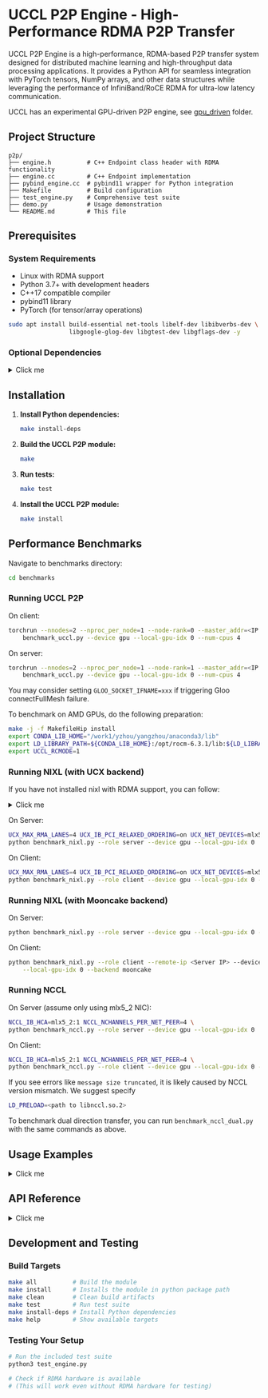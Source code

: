 # UCCL P2P Engine - High-Performance RDMA P2P Transfer

UCCL P2P Engine is a high-performance, RDMA-based P2P transfer system designed for distributed machine learning and high-throughput data processing applications. It provides a Python API for seamless integration with PyTorch tensors, NumPy arrays, and other data structures while leveraging the performance of InfiniBand/RoCE RDMA for ultra-low latency communication.

UCCL has an experimental GPU-driven P2P engine, see [gpu_driven](../gpu_driven/) folder.

## Project Structure

```
p2p/
├── engine.h          # C++ Endpoint class header with RDMA functionality
├── engine.cc         # C++ Endpoint implementation
├── pybind_engine.cc  # pybind11 wrapper for Python integration
├── Makefile          # Build configuration
├── test_engine.py    # Comprehensive test suite
├── demo.py           # Usage demonstration
└── README.md         # This file
```

## Prerequisites

### System Requirements
- Linux with RDMA support
- Python 3.7+ with development headers
- C++17 compatible compiler
- pybind11 library
- PyTorch (for tensor/array operations)

```bash
sudo apt install build-essential net-tools libelf-dev libibverbs-dev \
                 libgoogle-glog-dev libgtest-dev libgflags-dev -y
```

### Optional Dependencies
<details><summary>Click me</summary>

- CUDA (for GPU tensor operations)
- Install Redis

```bash
sudo apt-get update
sudo apt-get install -y \
    build-essential \
    cmake \
    libhiredis-dev \
    libuv1-dev \
    pkg-config
```
and
```bash
git clone https://github.com/redis/hiredis.git
cd hiredis
mkdir build && cd build
cmake -DCMAKE_BUILD_TYPE=Release ..
make -j
sudo make install
cd ../..

git clone https://github.com/sewenew/redis-plus-plus.git
cd redis-plus-plus
mkdir build && cd build
cmake                                  \
  -DCMAKE_BUILD_TYPE=Release           \
  -DCMAKE_INSTALL_PREFIX=/usr/local    \
  -DREDIS_PLUS_PLUS_CXX_STANDARD=17    \
  -DREDIS_PLUS_PLUS_BUILD_ASYNC=libuv  \
  ..
make -j
sudo make install
```

</details>


## Installation

1. **Install Python dependencies:**
   ```bash
   make install-deps
   ```

2. **Build the UCCL P2P module:**
   ```bash
   make
   ```

3. **Run tests:**
   ```bash
   make test
   ```

4. **Install the UCCL P2P module:**
   ```bash
   make install
   ```
## Performance Benchmarks

Navigate to benchmarks directory:

```bash
cd benchmarks
```

### Running UCCL P2P

On client: 
```bash
torchrun --nnodes=2 --nproc_per_node=1 --node-rank=0 --master_addr=<IP addr> \
    benchmark_uccl.py --device gpu --local-gpu-idx 0 --num-cpus 4
```

On server:
```bash
torchrun --nnodes=2 --nproc_per_node=1 --node-rank=1 --master_addr=<IP addr> \
    benchmark_uccl.py --device gpu --local-gpu-idx 0 --num-cpus 4
```
You may consider setting `GLOO_SOCKET_IFNAME=xxx` if triggering Gloo connectFullMesh failure.

To benchmark on AMD GPUs, do the following preparation: 
```bash
make -j -f MakefileHip install
export CONDA_LIB_HOME="/work1/yzhou/yangzhou/anaconda3/lib"
export LD_LIBRARY_PATH=${CONDA_LIB_HOME}:/opt/rocm-6.3.1/lib:${LD_LIBRARY_PATH}
export UCCL_RCMODE=1
```

### Running NIXL (with UCX backend)

If you have not installed nixl with RDMA support, you can follow: 
<details><summary>Click me</summary>

```bash
sudo apt install build-essential cmake pkg-config 
pip3 install meson
pip3 install pybind11

git clone git@github.com:NVIDIA/gdrcopy.git
cd gdrcopy
sudo make prefix=/usr/local CUDA=/usr/local/cuda all install
cd ..

# Run these if you find there is no libcuda.so under /usr/local/cuda. Using GH200 as an example.
sudo ln -s /usr/lib/aarch64-linux-gnu/libcuda.so.1 /usr/local/cuda/lib64/libcuda.so

wget https://github.com/openucx/ucx/releases/download/v1.18.0/ucx-1.18.0.tar.gz
tar xzf ucx-1.18.0.tar.gz
cd ucx-1.18.0
./configure --prefix=/usr/local/ucx --enable-shared --disable-static \
            --disable-doxygen-doc --enable-optimizations --enable-cma \
            --enable-devel-headers --with-cuda=/usr/local/cuda \
            --with-gdrcopy=/usr/local --with-verbs --with-dm --enable-mt
make -j
sudo make -j install-strip
sudo ldconfig
cd ..

git clone https://github.com/ai-dynamo/nixl.git
cd nixl
meson setup build -Ducx_path=/usr/local/ucx
cd build
ninja
yes | ninja install
cd ..
pip install .
cd ..

UCX_LIB_PATH="/usr/local/ucx/lib"
export LD_LIBRARY_PATH="$UCX_LIB_PATH:$CONDA_PREFIX/lib/python3.13/site-packages/.nixl.mesonpy.libs/plugins:$LD_LIBRARY_PATH"
```
</details>

On Server:
```bash
UCX_MAX_RMA_LANES=4 UCX_IB_PCI_RELAXED_ORDERING=on UCX_NET_DEVICES=mlx5_2:1 UCX_TLS=rc \
python benchmark_nixl.py --role server --device gpu --local-gpu-idx 0
```

On Client:
```bash
UCX_MAX_RMA_LANES=4 UCX_IB_PCI_RELAXED_ORDERING=on UCX_NET_DEVICES=mlx5_2:1 UCX_TLS=rc \
python benchmark_nixl.py --role client --device gpu --local-gpu-idx 0 --remote-ip <Server IP>
```

### Running NIXL (with Mooncake backend)

On Server:
```bash
python benchmark_nixl.py --role server --device gpu --local-gpu-idx 0 --backend mooncake
```

On Client:
```bash
python benchmark_nixl.py --role client --remote-ip <Server IP> --device gpu \
    --local-gpu-idx 0 --backend mooncake
```

### Running NCCL

On Server (assume only using mlx5_2 NIC):
```bash
NCCL_IB_HCA=mlx5_2:1 NCCL_NCHANNELS_PER_NET_PEER=4 \
python benchmark_nccl.py --role server --device gpu --local-gpu-idx 0
```

On Client:
```bash
NCCL_IB_HCA=mlx5_2:1 NCCL_NCHANNELS_PER_NET_PEER=4 \
python benchmark_nccl.py --role client --device gpu --local-gpu-idx 0 --remote-ip <Server IP>
```

If you see errors like `message size truncated`, it is likely caused by NCCL version mismatch. We suggest specify
```bash
LD_PRELOAD=<path to libnccl.so.2>
```

To benchmark dual direction transfer, you can run `benchmark_nccl_dual.py` with the same commands as above. 


## Usage Examples

<details><summary>Click me</summary>

### Basic Endpoint Setup

```python
from uccl import p2p
import torch

# Create endpoint with local GPU index and number of CPUs
endpoint = p2p.Endpoint(local_gpu_idx=0, num_cpus=4)
```

### Client-Server Communication

```python
# Server side - accept incoming connections
success, remote_ip_addr, remote_gpu_idx, conn_id = endpoint.accept()
if success:
    print(f"Connected to {remote_ip_addr}, GPU {remote_gpu_idx}, conn_id={conn_id}")

# Client side - connect to remote server  
success, conn_id = endpoint.connect("192.168.1.100", remote_gpu_idx=1)
if success:
    print(f"Connected with conn_id={conn_id}")
```

### PyTorch Tensor Transfer

```python
# Sender side
send_tensor = torch.ones(1024, dtype=torch.float32)
assert send_tensor.is_contiguous()  # Ensure tensor is contiguous

# Register tensor for RDMA
success, mr_id = endpoint.reg(send_tensor.data_ptr(), send_tensor.numel() * 4)
assert success

# Send the tensor
success = endpoint.send(conn_id, mr_id, send_tensor.data_ptr(), send_tensor.numel() * 4)
assert success

# Receiver side
recv_tensor = torch.zeros(1024, dtype=torch.float32)
assert recv_tensor.is_contiguous()

# Register receive buffer
success, mr_id = endpoint.reg(recv_tensor.data_ptr(), recv_tensor.numel() * 4)
assert success

# Receive the tensor
success, recv_size = endpoint.recv(conn_id, mr_id, recv_tensor.data_ptr(), recv_tensor.numel() * 4)
assert success and recv_size == recv_tensor.numel() * 4
```

### NumPy Array Transfer

```python
import numpy as np

# Create and prepare NumPy array
data = np.array([1.0, 2.0, 3.0, 4.0, 5.0], dtype=np.float32)
assert data.flags['C_CONTIGUOUS']  # Ensure array is contiguous

# Register for RDMA
ptr = data.ctypes.data
size = data.nbytes
success, mr_id = endpoint.reg(ptr, size)

# Send array
if success:
    success = endpoint.send(conn_id, mr_id, ptr, size)
    
# Receive array
recv_data = np.zeros_like(data)
recv_ptr = recv_data.ctypes.data
success, recv_mr_id = endpoint.reg(recv_ptr, recv_data.nbytes)
success, recv_size = endpoint.recv(conn_id, recv_mr_id, recv_ptr, recv_data.nbytes)
```

### Vectorized Multi-Tensor Transfer

```python
# Sender side - send multiple tensors at once
tensors = [
    torch.ones(512, dtype=torch.float32),
    torch.ones(1024, dtype=torch.float32),
    torch.ones(256, dtype=torch.float32)
]

# Ensure all tensors are contiguous
for tensor in tensors:
    assert tensor.is_contiguous()

# Register all tensors
mr_ids = []
for tensor in tensors:
    success, mr_id = endpoint.reg(tensor.data_ptr(), tensor.numel() * 4)
    assert success
    mr_ids.append(mr_id)

# Prepare data for vectorized send
ptr_list = [tensor.data_ptr() for tensor in tensors]
size_list = [tensor.numel() * 4 for tensor in tensors]
num_iovs = len(tensors)

# Send all tensors in one operation
success = endpoint.sendv(conn_id, mr_ids, ptr_list, size_list, num_iovs)
assert success

# Receiver side - receive multiple tensors at once
recv_tensors = [
    torch.zeros(512, dtype=torch.float32),
    torch.zeros(1024, dtype=torch.float32),
    torch.zeros(256, dtype=torch.float32)
]

# Register receive buffers
recv_mr_ids = []
for tensor in recv_tensors:
    success, mr_id = endpoint.reg(tensor.data_ptr(), tensor.numel() * 4)
    assert success
    recv_mr_ids.append(mr_id)

# Prepare data for vectorized receive
recv_ptr_list = [tensor.data_ptr() for tensor in recv_tensors]
max_size_list = [tensor.numel() * 4 for tensor in recv_tensors]

# Receive all tensors in one operation
success, recv_size_list = endpoint.recvv(conn_id, recv_mr_ids, recv_ptr_list, max_size_list, num_iovs)
assert success
print(f"Received sizes: {recv_size_list}")
```

</details>


## API Reference

<details><summary>Click me</summary>

### Endpoint Class

#### Constructor
```python
Endpoint(local_gpu_idx, num_cpus)
```
Create a new RDMA endpoint instance.

**Parameters:**
- `local_gpu_idx` (int): GPU index for this endpoint
- `num_cpus` (int): Number of CPU threads to use for RDMA operations

#### Connection Management

```python
connect(remote_ip_addr, remote_gpu_idx) -> (success, conn_id)
```
Connect to a remote endpoint. 
Note that a connection is one direction, only allowing the client (that calls `connect()`) to send data to the server (that calls `accept()`). 
If you want bi-directional communication, you should create two connections. 

**Parameters:**
- `remote_ip_addr` (str): IP address of remote server
- `remote_gpu_idx` (int): GPU index of remote endpoint

**Returns:**
- `success` (bool): Whether connection succeeded
- `conn_id` (int): Connection ID for subsequent operations

```python
accept() -> (success, remote_ip_addr, remote_gpu_idx, conn_id)
```
Accept an incoming connection (blocking).

**Returns:**
- `success` (bool): Whether connection was accepted
- `remote_ip_addr` (str): IP address of connecting client
- `remote_gpu_idx` (int): GPU index of connecting client
- `conn_id` (int): Connection ID for subsequent operations

#### Memory Registration

```python
reg(ptr, size) -> (success, mr_id)
```
Register a memory region for RDMA operations.

**Parameters:**
- `ptr` (int): Memory pointer (use `tensor.data_ptr()` for PyTorch)
- `size` (int): Size in bytes

**Returns:**
- `success` (bool): Whether registration succeeded
- `mr_id` (int): Memory region ID for transfer operations

#### Data Transfer

```python
send(conn_id, mr_id, ptr, size) -> success
```
Send data to remote endpoint (blocking).

**Parameters:**
- `conn_id` (int): Connection ID from connect/accept
- `mr_id` (int): Memory region ID from register
- `ptr` (int): Pointer to data to send
- `size` (int): Number of bytes to send

**Returns:**
- `success` (bool): Whether send completed successfully

```python
recv(conn_id, mr_id, ptr, max_size) -> (success, recv_size)
```
Receive data from remote endpoint (blocking).

**Parameters:**
- `conn_id` (int): Connection ID from connect/accept
- `mr_id` (int): Memory region ID from register
- `ptr` (int): Pointer to buffer for received data
- `max_size` (int): Maximum number of bytes to receive

**Returns:**
- `success` (bool): Whether receive completed successfully
- `recv_size` (int): Number of bytes actually received

```python
sendv(conn_id, mr_id_list, ptr_list, size_list, num_iovs) -> success
```
Send multiple memory regions to remote endpoint in a single operation (blocking).

**Parameters:**
- `conn_id` (int): Connection ID from connect/accept
- `mr_id_list` (list[int]): List of memory region IDs from register
- `ptr_list` (list[int]): List of pointers to data to send
- `size_list` (list[int]): List of sizes in bytes for each memory region
- `num_iovs` (int): Number of I/O vectors (length of the lists)

**Returns:**
- `success` (bool): Whether send completed successfully

```python
recvv(conn_id, mr_id_list, ptr_list, max_size_list, num_iovs) -> (success, recv_size_list)
```
Receive multiple memory regions from remote endpoint in a single operation (blocking).

**Parameters:**
- `conn_id` (int): Connection ID from connect/accept
- `mr_id_list` (list[int]): List of memory region IDs from register
- `ptr_list` (list[int]): List of pointers to buffers for received data
- `max_size_list` (list[int]): List of maximum sizes in bytes for each memory region
- `num_iovs` (int): Number of I/O vectors (length of the lists)

**Returns:**
- `success` (bool): Whether receive completed successfully
- `recv_size_list` (list[int]): List of actual sizes received for each memory region

#### Asynchronous Transfer Operations

```python
send_async(conn_id, mr_id, ptr, size) -> (success, transfer_id)
```
Send data to remote endpoint asynchronously (non-blocking).

**Parameters:**
- `conn_id` (int): Connection ID from connect/accept
- `mr_id` (int): Memory region ID from register
- `ptr` (int): Pointer to data to send
- `size` (int): Number of bytes to send

**Returns:**
- `success` (bool): Whether send was initiated successfully
- `transfer_id` (int): Transfer ID for polling completion

```python
recv_async(conn_id, mr_id, ptr, max_size) -> (success, transfer_id)
```
Receive data from remote endpoint asynchronously (non-blocking).

**Parameters:**
- `conn_id` (int): Connection ID from connect/accept
- `mr_id` (int): Memory region ID from register
- `ptr` (int): Pointer to buffer for received data
- `size` (int): Exact number of bytes to receive

**Returns:**
- `success` (bool): Whether receive was initiated successfully
- `transfer_id` (int): Transfer ID for polling completion

```python
poll_async(transfer_id) -> (success, is_done)
```
Poll the status of an asynchronous transfer operation.

**Parameters:**
- `transfer_id` (int): Transfer ID returned by send_async or recv_async

**Returns:**
- `success` (bool): Whether polling succeeded
- `is_done` (bool): Whether the transfer has completed

</details>


## Development and Testing

### Build Targets
```bash
make all          # Build the module
make install      # Installs the module in python package path
make clean        # Clean build artifacts  
make test         # Run test suite
make install-deps # Install Python dependencies
make help         # Show available targets
```

### Testing Your Setup
```bash
# Run the included test suite
python3 test_engine.py

# Check if RDMA hardware is available
# (This will work even without RDMA hardware for testing)
```